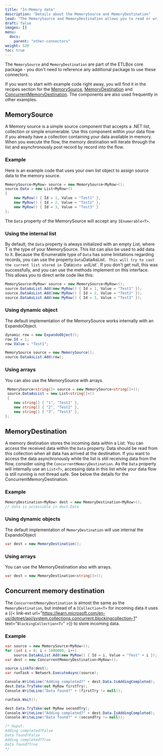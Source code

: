 ```yaml
---
title: "In-Memory data"
description: "Details about the MemorySource and MemoryDestination"
lead: "The MemorySource and MemoryDestination allows you to read or write data from/into an IEnumerable - so any list or collection of the .NET ecosystem can be used as source or destination for an ETLBox data flow. The Memory connectors are available in the ETLBox core package."
draft: false
images: []
menu:
  docs:
    parent: "other-connectors"
weight: 520
toc: true
---
```


The `MemorySource` and `MemoryDestination` are part of the ETLBox core package - you don't need to reference any additional package to use these connectors. 

If you want to start with example code right away, you will find it in the recipes section for the [MemorySource](/recipes/sources/memory-source), [MemoryDestination](/recipes/destinations/memory-destination) and [ConcurrentMemoryDestination](/recipes/destinations/concurrent-memory-destination). The components are also used frequently in other examples.  


## MemorySource

A Memory source is a simple source component that accepts a .NET list, collection or simple enumerable. Use this component within your data flow if you already have a collection containing your data available in memory. When you execute the flow, the memory destination will iterate through the list and  asynchronously post record by record into the flow.

### Example 

Here is an example code that uses your own list object to assign source data to the memory source. 

```C#
MemorySource<MyRow> source = new MemorySource<MyRow>();
source.Data = new List<MyRow>()
{
    new MyRow() { Id = 1, Value = "Test1" },
    new MyRow() { Id = 2, Value = "Test2" },
    new MyRow() { Id = 3, Value = "Test3" }
};
```

The `Data` property of the MemorySource will accept any `IEnumerable<T>`. 

### Using the internal list

By default, the `Data` property is always initialized with an empty List<T>, where T is the type of your MemorySource. This list can also be used to add data to it. Because the IEnumerable type of `Data` has some limitations regarding records, you can use the property `Data`DataAsList`. This will try to cast the current list stored in `Data` into an `IList<T>`. If you don't get null, this was successfully, and you can use the methods implement on this interface. This allows you to direct write code like this:

```C#
MemorySource<MyRow> source = new MemorySource<MyRow>();
source.DataAsList.Add(new MyRow() { Id = 1, Value = "Test1" });
source.DataAsList.Add(new MyRow() { Id = 2, Value = "Test2" });
source.DataAsList.Add(new MyRow() { Id = 3, Value = "Test3" });
```

### Using dynamic object

The default implementation of the MemorySource works internally with an ExpandoObject. 

```C#
dynamic row = new ExpandoObject();
row.Id = 1;
row.Value = "Test1";

MemorySource source = new MemorySource();
source.DataAsList.Add(row);            
```

### Using arrays

You can also use the MemorySource with arrays.  

```C#
 MemorySource<string[]> source = new MemorySource<string[]>();
 source.DataAsList = new List<string[]>()
 {
    new string[] { "1", "Test1" },
    new string[] { "2", "Test2" },
    new string[] { "3", "Test3" },
};
```

## MemoryDestination 

A memory destination stores the incoming data within a List. You can access the received data within the `Data` property. Data should be read from this collection when all data has arrived at the destination. If you want to access the data asynchronously while the list is still receiving data from the flow, consider using the `ConcurrentMemoryDestination`. As the `Data` property will internally use an `List<T>`, accessing data in this list while your data flow is still running is not thread safe. See below the details for the ConcurrentMemoryDestination. 

### Example 

```C#
MemoryDestination<MyRow> dest = new MemoryDestination<MyRow>();
// data is accessible in dest.Data 
```

### Using dynamic objects

The default implementation of `MemoryDestination` will use internal the ExpandoObject

```C#
var dest = new MemoryDestination();
```

### Using arrays

You can use the MemoryDestination also with arrays.

```C#
var dest = new MemoryDestination<string[]>();
```

## Concurrent memory destination

The `ConcurrentMemoryDestination` is almost the same as the `MemoryDestination`, but instead of a `ICollection<T>` for incoming data it uses a {{< link-ext url="https://learn.microsoft.com/en-us/dotnet/api/system.collections.concurrent.blockingcollection-1" text="<code>BlockingCollection&lt;T&gt;</code>" >}} to store incoming data. 

### Example

```C#
var source = new MemorySource<MyRow>();
for (int i = 0; i < 1000000; i++)
    source.DataAsList.Add(new MyRow() { Id = i, Value = "Test" + i });
var dest = new ConcurrentMemoryDestination<MyRow>();

source.LinkTo(dest);
var runTask = Network.ExecuteAsync(source);

Console.WriteLine("Adding completed?" + dest.Data.IsAddingCompleted);
dest.Data.TryTake(out MyRow firstTry);
Console.WriteLine("Data found?" + (firstTry != null));

runTask.Wait();

dest.Data.TryTake(out MyRow secondTry);
Console.WriteLine("Adding completed?" + dest.Data.IsAddingCompleted);
Console.WriteLine("Data found?" + (secondTry != null));

/* Ouput:
Adding completed?False
Data found?False
Adding completed?True
Data found?True
*/
```